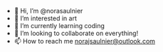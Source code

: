 - 👋 Hi, I’m @norasaulnier
- 👀 I’m interested in art
- 🌱 I’m currently learning coding
- 💞️ I’m looking to collaborate on everything!
- 📫 How to reach me norajsaulnier@outlook.com

<!---
norasaulnier/norasaulnier is a ✨ special ✨ repository because its `README.md` (this file) appears on your GitHub profile.
You can click the Preview link to take a look at your changes.
--->
